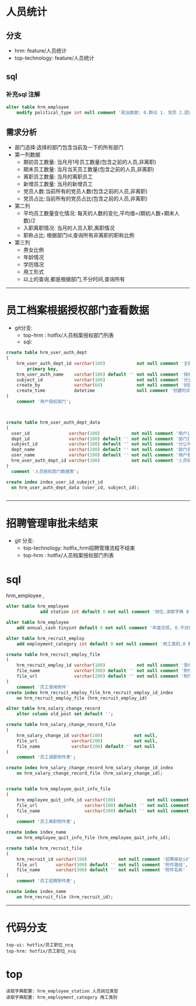 # 人员统计
## 分支
- hrm: feature/人员统计
- top-technology: feature/人员统计
## sql
### 补充sql 注解
```sql
alter table hrm_employee
    modify political_type int null comment '政治面貌: 0.群众 1. 党员 2.团员3.预备党员';


```
## 需求分析
- 部门选择:选择的部门包含当前及一下的所有部门
-  第一列数据
   - 期初员工数量: 当月月1号员工数量(包含之前的人员,非离职)
   - 期末员工数量: 当月当天员工数量(包含之前的人员,非离职)
   - 离职员工数量: 当月的离职员工
   - 新增员工数量: 当月的新增员工
   - 党员人数:当前所有的党员人数(包含之前的人员,非离职)
   - 党员占比:当前所有的党员占比(包含之前的人员,非离职)
- 第二列
   - 平均员工数量变化情况: 每天的人数的变化,平均值=(期初人数+期末人数)/2
   - 入职离职情况: 当月的人员入职,离职情况
   - 职称占比: 根据部门id,查询所有非离职的职称比例
- 第三列
  - 男女比例
  - 年龄情况
  - 学历情况
  - 用工形式
  - 以上的查询,都是根据部门,不分时间,查询所有
- - -
# 员工档案根据授权部门查看数据
- git分支:
    - top-hrm : hotfix/人员档案授权部门列表
    - sql: 
```sql
create table hrm_user_auth_dept
(
    hrm_user_auth_dept_id varchar(100)            not null comment '主键id'
        primary key,
    hrm_user_auth_name    varchar(100) default '' not null comment '授权规则名称',
    subject_id            varchar(100)            not null comment '分公司id',
    create_by             varchar(64)             not null comment '创建人',
    create_time           datetime                null comment '创建时间'
)
    comment '用户授权部门';



create table hrm_user_auth_dept_data
(
  user_id               varchar(100)            not null comment '用户id',
  dept_id               varchar(100) default '' not null comment '部门Id',
  subject_id            varchar(100) default '' not null comment '分公司id',
  dept_name             varchar(100) default '' not null comment '部门名称',
  user_name             varchar(100) default '' not null comment '用户名',
  hrm_user_auth_dept_id varchar(100)            not null comment '人员授权表id'
)
  comment '人员授权部门数据表';

create index index_user_id_subejct_id
  on hrm_user_auth_dept_data (user_id, subject_id);



```

---

# 招聘管理审批未结束
- git 分支:
    - top-technology: hotfix_hrm招聘管理流程不结束
    - top-hrm : hotfix/人员档案授权部门列表
  
# sql
hrm_employee ,
```sql
alter table hrm_employee
             add station int default 0 not null comment '岗位,读取字典 0.空岗位 读取字典 hrm_employee_station'

alter table hrm_employee
    add annual_cash tinyint default 0 not null comment '年度兑现, 0.不对象 1.兑现'

alter table hrm_recruit_employ
    add employment_category int default 0 not null comment '用工类别,0 默认 字典:hrm_employment_category'

create table hrm_recruit_employ_file
(
    hrm_recruit_employ_id varchar(100)            not null comment '录用Id',
    file_name             varchar(300) default '' not null comment '附件名称',
    file_url              varchar(200) default '' not null comment '附件路径'
)
    comment '员工录用附件'
create index hrm_recruit_employ_file_hrm_recruit_employ_id_index
    on hrm_recruit_employ_file (hrm_recruit_employ_id)

alter table hrm_salary_change_record
    alter column old_post set default '';

create table hrm_salary_change_record_file
(
    hrm_salary_change_id varchar(100)            not null,
    file_url             varchar(200)            not null,
    file_name            varchar(200) default '' not null
)
    comment '员工调薪附件表';

create index hrm_salary_change_record_hrm_salary_change_id_index
    on hrm_salary_change_record_file (hrm_salary_change_id);


create table hrm_employee_quit_info_file
(
    hrm_employee_quit_info_id varchar(100)            not null comment '员工离职id',
    file_url                  varchar(200) default '' not null comment '附件路径',
    file_name                 varchar(300) default '' not null comment '附件名称'
)
    comment '员工离职附件表';

create index index_name
    on hrm_employee_quit_info_file (hrm_employee_quit_info_id);

create table hrm_recruit_file
(
    hrm_recruit_id varchar(100)            not null comment '招聘审批id',
    file_url       varchar(300) default '' not null comment '附件路径',
    file_name      varchar(300) default '' not null comment '附件名称'
)
    comment '员工招聘附件表';

create index index_name
    on hrm_recruit_file (hrm_recruit_id);


```
---
# 代码分支 
    top-ui: hotfix/员工职位_ncq
    top-hrm: hotfix/员工职位_ncq

# top
    读取字典配置: hrm_employee_station 人员岗位类型
    读取字典配置: hrm_employment_category 用工类别
